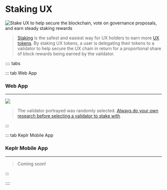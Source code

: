 # Staking UX

![Stake UX to help secure the blockchain, vote on governance proposals, and earn steady staking rewards](/bg/why-stake.png)

> [Staking](/learn-the-basics/staking-basics/what-is-staking) is the safest and easiest way for UX holders to earn more [UX tokens](/overview/UX-token). By staking UX tokens, a user is delegating their tokens to a validator to help secure the UX chain in return for a proportional share of block rewards being earned by the validator.

:::: tabs

::: tab Web App

### Web App

---

![](/bg/stake-umee.gif)

> The validator portrayed was randomly selected. [Always do your own research before selecting a validator to stake with](/users/staking-UX/selecting-validator).

:::

::: tab Keplr Mobile App

### Keplr Mobile App

---

> Coming soon!

:::

::::
